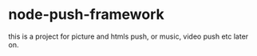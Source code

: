 node-push-framework
===================

this is a project for picture and htmls push, or music, video push etc later on.
